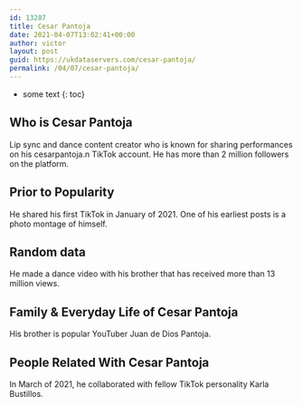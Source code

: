 ```yaml
---
id: 13287
title: Cesar Pantoja
date: 2021-04-07T13:02:41+00:00
author: victor
layout: post
guid: https://ukdataservers.com/cesar-pantoja/
permalink: /04/07/cesar-pantoja/
---
```


* some text
{: toc}


## Who is Cesar Pantoja



Lip sync and dance content creator who is known for sharing performances on his cesarpantoja.n TikTok account. He has more than 2 million followers on the platform.

                
                
                
## Prior to Popularity



He shared his first TikTok in January of 2021. One of his earliest posts is a photo montage of himself.

                
                
                
## Random data



He made a dance video with his brother that has received more than 13 million views. 

                
                
                
## Family & Everyday Life of Cesar Pantoja



His brother is popular YouTuber Juan de Dios Pantoja. 

                
                
                
## People Related With Cesar Pantoja



In March of 2021, he collaborated with fellow TikTok personality Karla Bustillos. 

                
              
            
          
          
          